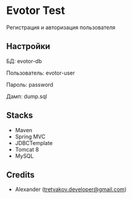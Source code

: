# Evotor Test
Регистрация и авторизация пользователя

## Настройки
БД: evotor-db

Пользователь: evotor-user

Пароль: password

Дамп: dump.sql

## Stacks
- Maven
- Spring MVC
- JDBCTemplate
- Tomcat 8
- MySQL

## Credits

- Alexander (tretyakov.developer@gmail.com)


